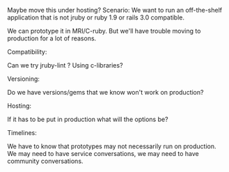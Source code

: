 Maybe move this under hosting?
Scenario:  We want to run an off-the-shelf application that is not jruby or ruby 1.9 or rails 3.0 compatible.

We can prototype it in MRI/C-ruby. But we'll have trouble moving to production for a lot of reasons.

Compatibility:

Can we try jruby-lint ?
Using c-libraries?

Versioning:

Do we have versions/gems that we know won't work on production?

Hosting:

If it has to be put in production what will the options be?


Timelines:

We have to know that prototypes may not necessarily run on production.  We may need to have service conversations, we may need to have community conversations.

